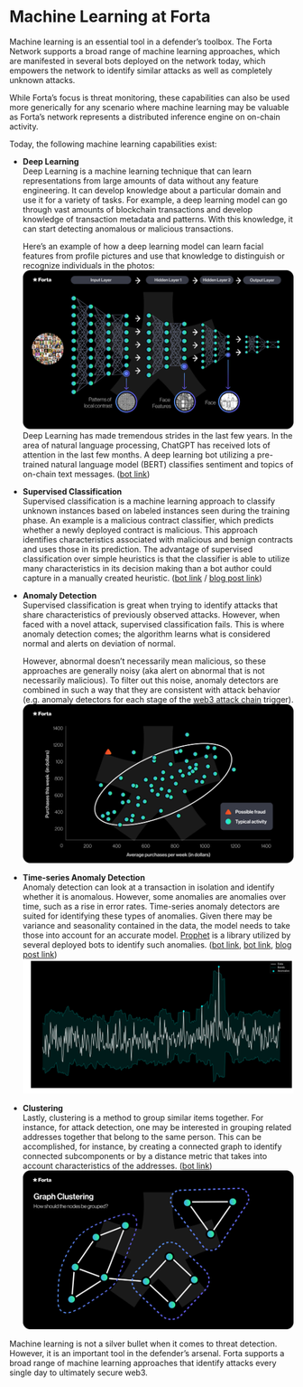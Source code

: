 # Machine Learning at Forta

Machine learning is an essential tool in a defender’s toolbox. The Forta Network supports a broad range of machine learning approaches, which are manifested in several bots deployed on the network today, which empowers the network to identify similar attacks as well as completely unknown attacks.

While Forta’s focus is threat monitoring, these capabilities can also be used more generically for any scenario where machine learning may be valuable as Forta’s network represents a distributed inference engine on on-chain activity.

Today, the following machine learning capabilities exist:

- **Deep Learning**  
  Deep Learning is a machine learning technique that can learn representations from large amounts of data without any feature engineering. It can develop knowledge about a particular domain and use it for a variety of tasks. For example, a deep learning model can go through vast amounts of blockchain transactions and develop knowledge of transaction metadata and patterns. With this knowledge, it can start detecting anomalous or malicious transactions.  

	Here’s an example of how a deep learning model can learn facial features from profile pictures and use that knowledge to distinguish or recognize individuals in the photos:
  ![Deep Learning Example](deep-learning-graphic.png)  
  Deep Learning has made tremendous strides in the last few years. In the area of natural language processing, ChatGPT has received lots of attention in the last few months. A deep learning bot utilizing a pre-trained natural language model (BERT) classifies sentiment and topics of on-chain text messages. ([bot link](https://explorer.forta.network/bot/0xbdb84cba815103a9a72e66643fb4ff84f03f7c9a4faa1c6bb03d53c7115ddc4d))

- **Supervised Classification**  
  Supervised classification is a machine learning approach to classify unknown instances based on labeled instances seen during the training phase. An example is a malicious contract classifier, which predicts whether a newly deployed contract is malicious. This approach identifies characteristics associated with malicious and benign contracts and uses those in its prediction. The advantage of supervised classification over simple heuristics is that the classifier is able to utilize many characteristics in its decision making than a bot author could capture in a manually created heuristic. ([bot link](https://explorer.forta.network/bot/0x0b241032ca430d9c02eaa6a52d217bbff046f0d1b3f3d2aa928e42a97150ec91?_gl=1*17fbeb7*_ga*MjA1ODMyMzQ2OS4xNjQ5NDIyODU3*_ga_3ERDDVRGQQ*MTY3NTcwOTU4OC40MjQuMS4xNjc1NzA5OTM0LjAuMC4w) / [blog post link](https://forta.org/blog/how-fortas-predictive-ml-models-detect-attacks-before-exploitation/))

- **Anomaly Detection**  
  Supervised classification is great when trying to identify attacks that share characteristics of previously observed attacks. However, when faced with a novel attack, supervised classification fails. This is where anomaly detection comes; the algorithm learns what is considered normal and alerts on deviation of normal.  

	However, abnormal doesn’t necessarily mean malicious, so these approaches are generally noisy (aka alert on abnormal that is not necessarily malicious). To filter out this noise, anomaly detectors are combined in such a way that they are consistent with attack behavior (e.g. anomaly detectors for each stage of the [web3 attack chain](https://forta.org/blog/web3-kill-chain/) trigger).
  ![Anomaly Detection Example](anomaly-detection.png)  

- **Time-series Anomaly Detection**  
  Anomaly detection can look at a transaction in isolation and identify whether it is anomalous. However, some anomalies are anomalies over time, such as a rise in error rates. Time-series anomaly detectors are suited for identifying these types of anomalies. Given there may be variance and seasonality contained in the data, the model needs to take those into account for an accurate model. [Prophet](https://facebook.github.io/prophet/) is a library utilized by several deployed bots to identify such anomalies. ([bot link](https://explorer.forta.network/bot/0x30547600c8b10757a559fc94a124cc27e560c8fe3af66087d8a8fadb309513ed), [bot link](https://explorer.forta.network/bot/0x0f21668ebd017888e7ee7dd46e9119bdd2bc7f48dbabc375d96c9b415267534c), [blog post link](https://forta.org/blog/time-series-analysis-with-forta/))
  ![Time-Series Anomaly Detection Example](time-series-example.png)  

- **Clustering**  
  Lastly, clustering is a method to group similar items together. For instance, for attack detection, one may be interested in grouping related addresses together that belong to the same person. This can be accomplished, for instance, by creating a connected graph to identify connected subcomponents or by a distance metric that takes into account characteristics of the addresses. ([bot link](https://explorer.forta.network/bot/0xd3061db4662d5b3406b52b20f34234e462d2c275b99414d76dc644e2486be3e9?_gl=1*11qbofc*_ga*MjA1ODMyMzQ2OS4xNjQ5NDIyODU3*_ga_3ERDDVRGQQ*MTY3NTcwOTU4OC40MjQuMS4xNjc1NzEwNjQxLjAuMC4w))
  ![Clustering Example](clustering-example.png)  

Machine learning is not a silver bullet when it comes to threat detection. However, it is an important tool in the defender’s arsenal. Forta supports a broad range of machine learning approaches that identify attacks every single day to ultimately secure web3.